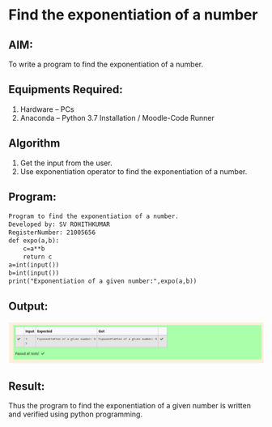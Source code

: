 # Find the exponentiation of a number

## AIM:
To write a program to find the exponentiation of a number.

## Equipments Required:
1. Hardware – PCs
2. Anaconda – Python 3.7 Installation / Moodle-Code Runner

## Algorithm
1. Get the input from the user.
2. Use exponentiation operator to find the exponentiation of a number.

## Program:
```
Program to find the exponentiation of a number.
Developed by: SV ROHITHKUMAR
RegisterNumber: 21005656
def expo(a,b):
    c=a**b
    return c
a=int(input())
b=int(input())
print("Exponentiation of a given number:",expo(a,b)) 

```

## Output:
![exponentiation of a number](exponentiation.png)


## Result:
Thus the program to find the exponentiation of a given number is written and verified using python programming.
